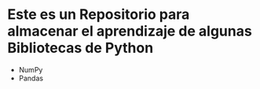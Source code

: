 # Este es un Repositorio para almacenar el aprendizaje de algunas Bibliotecas de Python
* NumPy
* Pandas
